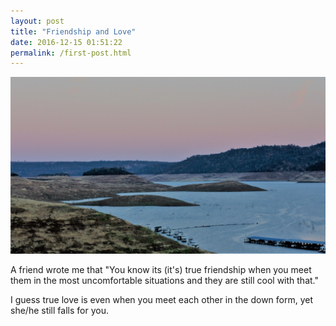 ```yaml
---
layout: post
title: "Friendship and Love"
date: 2016-12-15 01:51:22
permalink: /first-post.html
---
```


<span class="image featured"><img src="/images/pic02.JPG" alt=""></span>

A friend wrote me that "You know its (it's) true friendship when you meet them in the most uncomfortable situations and they are still cool with that."


I guess true love is even when you meet each other in the down form, yet she/he still falls for you.
